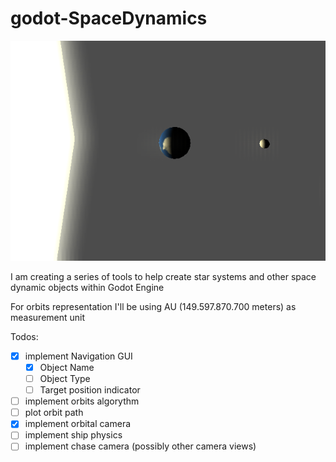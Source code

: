 # godot-SpaceDynamics
![logo](https://github.com/Toshiwoz/godot-SpaceDynamics/blob/master/icon.png)

I am creating a series of tools to help create star systems and other space dynamic objects within Godot Engine

For orbits representation I'll be using AU (149.597.870.700 meters) as measurement unit

Todos:

- [x] implement Navigation GUI
  - [x] Object Name
  - [ ] Object Type
  - [ ] Target position indicator
- [ ] implement orbits algorythm
- [ ] plot orbit path
- [x] implement orbital camera
- [ ] implement ship physics
- [ ] implement chase camera (possibly other camera views)
